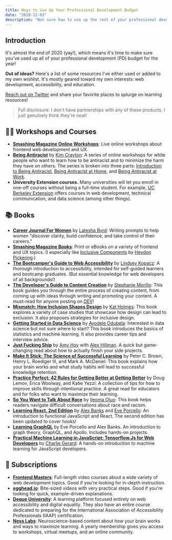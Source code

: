 ```yaml
---
title: Ways to Use Up Your Professional Development Budget
date: "2020-12-03"
description: "Not sure how to use up the rest of your professional development budget? Here's a list of resources I've either used or added to my own wishlist."
---
```


## Introduction

It's almost the end of 2020 (yay!), which means it's time to make sure you've used up all of your professional development (PD) budget for the year!

**Out of ideas?** Here's a list of some resources I've either used or added to my own wishlist. It's mostly geared toward my own interests: web development, accessibility, and education.

[Reach out on Twitter](https://twitter.com/meganesulli) and share your favorite places to splurge on learning resources!

> Full disclosure: I don't have partnerships with any of these products, I just genuinely think they're neat!

## 👩‍🏫 Workshops and Courses

* [**Smashing Magazine Online Workshops**](https://smashingconf.com/online-workshops/): Live online workshops about frontend web development and UX.
* [**Being Antiracist**](https://beinganantiracist.com/) by [Kim Crayton](https://twitter.com/KimCrayton1): A series of online workshops for white people who want to learn how to be antiracist and to minimize the harm they have on others. The series is broken into three parts: [Introduction to Being Antiracist](https://vi.to/hubs/introduction-to-being-an-antiracist), [Being Antiracist at Home](https://vi.to/hubs/being-an-antiracist-at-home), and [Being Antiracist at Work](https://vi.to/hubs/being-antiracist-at-work).
* **University Extension courses.** Many universities will let you enroll in one-off courses without being a full-time student. For example, [UC Berkeley Extension](https://extension.berkeley.edu/) offers courses in web development, technical communication, and data science (among other things).

## 📚 Books

* [**Career Journal For Women**](https://www.careerchasersclub.com/career-journal) by [Latesha Byrd](https://twitter.com/Latesha_Byrd): Writing prompts to help women "discover clarity, build confidence, and take control of their careers."
* [**Smashing Magazine Books**](https://www.smashingmagazine.com/printed-books/): Print or eBooks on a variety of frontend and UX topics. (I especially like [Inclusive Components](https://www.smashingmagazine.com/printed-books/inclusive-components/) by [Heydon Pickering](https://twitter.com/heydonworks).)
* [**The Bootcamper's Guide to Web Accessibility**](https://a11y-with-lindsey.ck.page/products/pre-order-the-bootcampers-guide-to-web) by [Lindsey Kopacz](https://twitter.com/LittleKope/): A thorough introduction to accessibility, intended for self-guided learners and bootcamp graduates. (But essential knowledge for web developers of all backgrounds!)
* [**The Developer's Guide to Content Creation**](https://www.stephaniemorillo.co/product-page/the-developer-s-guide-to-content-creation) by [Stephanie Morillo](https://twitter.com/radiomorillo): This book guides you through the entire process of creating content, from coming up with ideas through writing and promoting your content. A must-read for anyone posting on [DEV](https://dev.to/)!
* [**Mismatch: How Inclusion Shapes Design**](https://mitpress.mit.edu/books/mismatch) by [Kat Holmes](https://twitter.com/katholmes): This book explores a variety of case studies that showcase how design can lead to exclusion. It also proposes strategies for inclusive design.
* [**Getting Started in Data Science**](https://gumroad.com/l/getting-started-in-data-science) by [Ayodele Odubela](https://twitter.com/DataSciBae): Interested in data science but not sure where to start? This book introduces the basics of statistics and machine learning. It also provides career tips and interview advice.
* [**Just Fucking Ship**](https://stackingthebricks.com/just-fucking-ship/) by [Amy Hoy](https://twitter.com/amyhoy) with [Alex Hillman](https://twitter.com/alexhillman). A quick but game-changing read about how to actually finish your side projects.
* [**Make It Stick: The Science of Successful Learning**](https://www.thecollectiveoakland.com/book/9780674729018) by Peter C. Brown, Henry L. Roediger III, and Mark A. McDaniel: This book explains how your brain works and what study habits will lead to successful knowledge retention.
* [**Practice Perfect: 42 Rules for Getting Better at Getting Better**](https://teachlikeachampion.com/books/practice-perfect/) by Doug Lemov, Erica Woolway, and Katie Yezzi: A collection of tips for how to improve skills through intentional practice. A great read for educators and for folks who want to maximize their learning.
* [**So You Want to Talk About Race**](https://www.hachettebookgroup.com/titles/ijeoma-oluo/so-you-want-to-talk-about-race/9781580056779/) by [Ijeoma Oluo](https://twitter.com/IjeomaOluo): This book helps readers navigate difficult conversations about race and racism.
* [**Learning React, 2nd Edition**](https://www.oreilly.com/library/view/learning-react-2nd/9781492051718/) by [Alex Banks](https://twitter.com/MoonTahoe) and [Eve Porcello](https://twitter.com/eveporcello): An introduction to functional JavaScript and React. The second edition has been updated to cover hooks!
* [**Learning GraphQL**](https://www.oreilly.com/library/view/learning-graphql/9781492030706/) by Eve Porcello and Alex Banks. An introduction to graph theory, GraphQL, and Apollo. Includes hands-on projects.
* [**Practical Machine Learning in JavaScript: Tensorflow.Js for Web Developers**](https://www.thecollectiveoakland.com/book/9781484264171) by [Charlie Gerard](https://twitter.com/devdevcharlie): A hands-on introduction to machine learning for JavaScript developers.

## 🔁 Subscriptions

* [**Frontend Masters**](https://frontendmasters.com/): Full-length video courses about a wide variety of web development topics. Good if you're looking for in-depth instruction.
* [**egghead.io**](https://egghead.io/): Bite-sized videos with very practical steps. Good if you're looking for quick, example-driven explanations.
* [**Deque University**](https://dequeuniversity.com/): A learning platform focused entirely on web accessibility and digital equality. They also have an entire course dedicated to preparing for the International Association of Accessibility Professionals (IAAP) certification.
* [**Ness Labs**](https://nesslabs.com/membership): Neuroscience-based content about how your brain works and ways to maximize learning. A yearly membership gives you access to workshops, virtual meetups, and an online community.